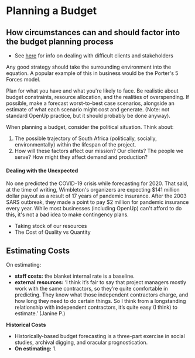 # Planning a Budget

## H**ow circumstances can and should factor into the budget planning process**

* See [here](../../projects/project-planning/stakeholder-management.md#managing-stakeholders) for info on dealing with difficult clients and stakeholders

Any good strategy should take the surrounding environment into the equation. A popular example of this in business would be the Porter's 5 Forces model.&#x20;

Plan for what you have and what you're likely to face. Be realistic about budget constraints, resource allocation, and the realities of overspending. If possible, make a forecast worst-to-best case scenarios, alongside an estimate of what each scenario might cost and generate.  (Note: not standard OpenUp practice, but it should probably be done anyway).&#x20;

When planning a budget, consider the political situation. Think about:

1. The possible trajectory of South Africa (politically, socially, environmentally) within the lifespan of the project.&#x20;
2. How will these factors affect our mission? Our clients? The people we serve? How might they affect demand and production?&#x20;

#### Dealing with the Unexpected&#x20;

No one predicted the COVID-19 crisis while forecasting for 2020. That said, at the time of writing, Wimbleton's organizers are expecting $141 million dollar payout as a result of 17 years of pandemic insurance. After the 2003 SARS outbreak, they made a point to pay $2 million for pandemic insurance every year. While most businesses (including OpenUp) can't afford to do this, it's not a bad idea to make contingency plans.&#x20;

* Taking stock of our resources
* The Cost of Quality vs Quantity

## Estimating Costs

On estimating:

* **staff costs:**  the blanket internal rate is a baseline.
* **external resources:** ‘I think it’s fair to say that project managers mostly work with the same contractors, so they’re quite comfortable in predicting. They know what those independent contractors charge, and how long they need to do certain things. So I think from a longstanding relationship with independent contractors, it’s quite easy (I think) to estimate.’ (Janine P.)

**Historical Costs**

* Historically-based budget forecasting is a three-part exercise in social studies, archival digging, and oracular prognostication.
* **On estimating:**&#x20;
  1.

## &#x20;
